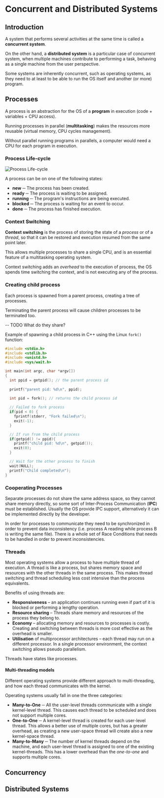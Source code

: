 # Concurrent and Distributed Systems

## Introduction
A system that performs several activities at the same time is called a **concurrent system**.

On the other hand, a **distributed system** is a particular case of concurrent system, when multiple machines contribute to performing a task, behaving as a single machine from the user perspective.

Some systems are inherently concurrent, such as operating systems, as they need to at least to be able to run the OS itself and another (or more) program.

## Processes
A process is an abstraction for the OS of a **program** in execution (code + variables + CPU access).

Running processes in parallel (**multitasking**) makes the resources more reusable (virtual memory, CPU cycles management).

Without parallel running programs in parallels, a computer would need a CPU for each program in execution.

### Process Life-cycle

![Process Life-cycle](http://academic.udayton.edu/SaverioPerugini/courses/cps346/lecture_notes/images/procstates.png)

A process can be on one of the following states:

- **new** ─ The process has been created.
- **ready** ─ The process is waiting to be assigned.
- **running** ─ The program's instructions are being executed.
- **blocked** ─ The process is waiting for an event to occur.
- **done** ─ The process has finished execution.

### Context Switching
**Context switching** is the process of storing the state of a _process_ or of a _thread_, so that it can be restored and execution resumed from the same point later. 

This allows multiple processes to share a single CPU, and is an essential feature of a multitasking operating system. 

Context switching adds an _overhead_ to the execution of process, the OS spends time switching the context, and is not executing any of the process.

### Creating child process
Each process is spawned from a parent process, creating a tree of processes.

Terminating the parent process will cause children processes to be terminated too.

-- TODO What do they share?

Example of spawning a child process in C++ using the Linux `fork()` function:

```c++
#include <stdio.h>
#include <stdlib.h>
#include <unistd.h>
#include <sys/wait.h>

int main(int argc, char *argv[])
{
  int ppid = getpid(); // the parent process id
  
  printf("parent pid: %d\n", ppid);
  
  int pid = fork(); // returns the child process id

  // Failed to fork process
  if(pid < 0) {
    fprintf(stderr, "Fork failed\n");
    exit(-1);
  }

  // If run from the child process
  if(getpid() != ppid){
    printf("child pid: %d\n", getpid());
    exit(0);
  }

  // Wait for the other process to finish
  wait(NULL);
  printf("Child completed\n");
}
```

### Cooperating Processes
Separate processes do not share the same address space, so they cannot share memory directly, so some sort of Inter-Process Communication (**IPC**) must be established. Usually the OS provide IPC support, alternatively it can be implemented directly by the developer.

In order for processes to communicate they need to be synchronized in order to prevent data inconsistency (i.e. process A reading while process B is writing the same file). There is a whole set of Race Conditions that needs to be handled in order to prevent inconsistencies.

### Threads

Most operating systems allow a process to have multiple thread of execution. A thread is like a process, but shares memory space and resources with the other threads in the same process. This makes thread switching and thread scheduling less cost intensive than the process equivalents.

Benefits of using threads are:

- **Responsiveness** – an application continues running even if part of it is blocked or performing a lengthy operation.
- **Resource sharing** – Threads share memory and resources of the process they belong to.
- **Economy** – allocating memory and resources to processes is costly. Creating and switching between threads is more cost effective as the overhead is smaller.
- **Utilisation** of multiprocessor architectures – each thread may run on a different processor. In a single processor environment, the context switching allows pseudo parallelism.

Threads have states like processes.

#### Multi-threading models
Different operating systems provide different approach to multi-threading, and how each thread communicates with the kernel.

Operating systems usually fall in one the three categories:

- **Many-to-One** ─ All the user-level threads communicate with a single kernel-level thread. This causes each thread to be scheduled and does not support multiple cores.
- **One-to-One** ─ A kernel-level thread is created for each user-level thread. This allows a better use of multiple cores, but has a greater overhead, as creating a new user-space thread will create also a new kernel-space thread.
- **Many-to-Many** ─ The number of kernel threads depend on the machine, and each user-level thread is assigned to one of the existing kernel-threads. This has a lower overhead than the _one-to-one_ and supports multiple cores.

## Concurrency


## Distributed Systems


